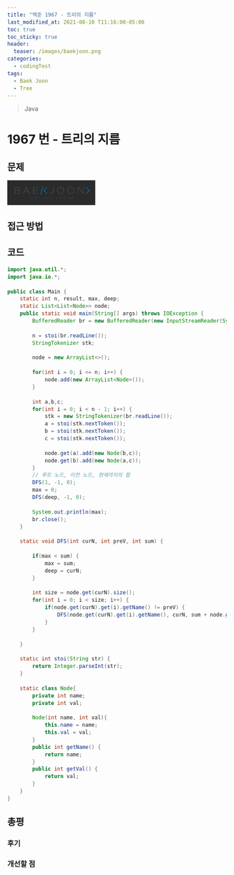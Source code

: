 ```yaml
---
title: "백준 1967 - 트리의 지름"
last_modified_at: 2021-08-10 T11:16:00-05:00
toc: true
toc_sticky: true
header:
  teaser: /images/baekjoon.png
categories:
  - codingTest
tags:
  - Baek Joon
  - Tree
---
```


> Java

# 1967 번 - 트리의 지름

## 문제

[<img src="/images/baekjoon.png" width="40%" height="40%">](https://www.acmicpc.net/problem/1967)

## 접근 방법


## 코드

```java
import java.util.*;
import java.io.*;

public class Main {
	static int n, result, max, deep;
	static List<List<Node>> node;
	public static void main(String[] args) throws IOException {
		BufferedReader br = new BufferedReader(new InputStreamReader(System.in));
    	
    	n = stoi(br.readLine());
    	StringTokenizer stk;
    	
    	node = new ArrayList<>();
    	
    	for(int i = 0; i <= n; i++) {
    		node.add(new ArrayList<Node>());
    	}
    	
    	int a,b,c;
		for(int i = 0; i < n - 1; i++) {
			stk = new StringTokenizer(br.readLine());
			a = stoi(stk.nextToken());
			b = stoi(stk.nextToken());
			c = stoi(stk.nextToken());
			
			node.get(a).add(new Node(b,c));
			node.get(b).add(new Node(a,c));
		}
		// 루트 노드, 이전 노드, 현재까지의 합
		DFS(1, -1, 0);
		max = 0;
		DFS(deep, -1, 0);
		
		System.out.println(max);
    	br.close();
	}
	
	static void DFS(int curN, int preV, int sum) {
		
		if(max < sum) {
			max = sum;
			deep = curN;
		}
		
		int size = node.get(curN).size();
		for(int i = 0; i < size; i++) {
			if(node.get(curN).get(i).getName() != preV) {
				DFS(node.get(curN).get(i).getName(), curN, sum + node.get(curN).get(i).getVal());
			}
		}
		
	}
	
	static int stoi(String str) {
    	return Integer.parseInt(str);
    }
	
	static class Node{
		private int name;
		private int val;
		
		Node(int name, int val){
			this.name = name;
			this.val = val;
		}
		public int getName() {
			return name;
		}
		public int getVal() {
			return val;
		}
	}
}
```

## 총평

### 후기

### 개선할 점

<!-- ★
<img src="/images/codingTest/bj/문제번호.PNG" width="40%" height="40%">

-->

